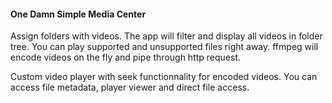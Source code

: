 #### One Damn Simple Media Center
Assign folders with videos. The app will filter and display all videos in folder tree. You can play supported and unsupported files right away. ffmpeg will encode videos on the fly and pipe through http request.

Custom video player with seek functionnality for encoded videos.
You can access file metadata, player viewer and direct file access.

